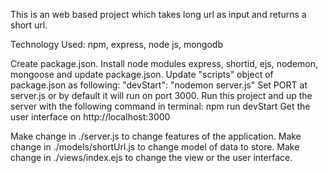 This is an web based project which takes long url as input and returns a short url.

Technology Used:
npm, express, node js, mongodb

Create package.json.
Install node modules express, shortid, ejs, nodemon, mongoose and update package.json.
Update "scripts" object of package.json as following:
  "devStart": "nodemon server.js"
Set PORT at server.js or by default it will run on port 3000.
Run this project and up the server with the following command in terminal:
  npm run devStart
Get the user interface on http://localhost:3000

Make change in ./server.js to change features of the application.
Make change in ./models/shortUrl.js to change model of data to store.
Make change in ./views/index.ejs to change the view or the user interface.
